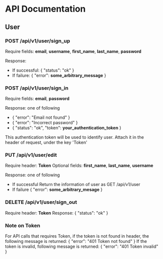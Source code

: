 # API Documentation

## User

### POST /api/v1/user/sign_up

Require fields: __email__, __username__, __first_name__, __last_name__, __password__

Response:
* If successful:
{ "status": "ok" }
* If failure:
{ "error": __some_arbitrary_message__ }

### POST /api/v1/user/sign_in

Require fields: __email__, __password__

Response: one of following
* { "error": "Email not found" }
* { "error": "Incorrect password" }
* { "status": "ok", "token": __your_authentication_token__ }

This authentication token will be used to identify user.
Attach it in the header of request, under the key 'Token'

### PUT /api/v1/user/edit

Require header: __Token__
Optional fields: __first_name__, __last_name__, __username__

Response: one of following
* If successful
Return the information of user as GET /api/v1/user
* If failure
{ "error": __some_arbitrary_mesage__ }

### DELETE /api/v1/user/sign_out

Require header: __Token__
Response:
{ "status": "ok" }

### Note on Token
For API calls that requires Token, if the token is not found in header, the following message is returned:
{ "error": "401 Token not found" }
If the token is invalid, following message is returned:
{ "error": "401 Token invalid" }

